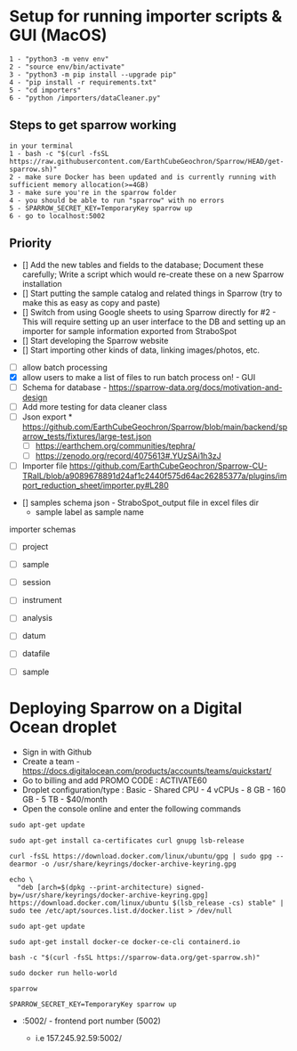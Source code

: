 # Setup for running importer scripts & GUI (MacOS)
```
1 - "python3 -m venv env"
2 - "source env/bin/activate"
3 - "python3 -m pip install --upgrade pip"
4 - "pip install -r requirements.txt" 
5 - "cd importers"
6 - "python /importers/dataCleaner.py"
```

## Steps to get sparrow working
```
in your terminal
1 - bash -c "$(curl -fsSL https://raw.githubusercontent.com/EarthCubeGeochron/Sparrow/HEAD/get-sparrow.sh)"
2 - make sure Docker has been updated and is currently running with sufficient memory allocation(>=4GB)
3 - make sure you're in the sparrow folder
4 - you should be able to run "sparrow" with no errors
5 - SPARROW_SECRET_KEY=TemporaryKey sparrow up
6 - go to localhost:5002
```

## Priority
- [] Add the new tables and fields to the database; Document these carefully; Write a script which would re-create these on a new Sparrow installation
- [] Start putting the sample catalog and related things in Sparrow (try to make this as easy as copy and paste)
- [] Switch from using Google sheets to using Sparrow directly for #2 - This will require setting up an user interface to the DB and setting up an importer for sample information exported from StraboSpot
- [] Start developing the Sparrow website
- [] Start importing other kinds of data, linking images/photos, etc.

- [ ] allow batch processing 
- [x] allow users to make a list of files to run batch process on! - GUI
- [ ] Schema for database  - https://sparrow-data.org/docs/motivation-and-design
- [ ] Add more testing for data cleaner class
- [ ] Json export * https://github.com/EarthCubeGeochron/Sparrow/blob/main/backend/sparrow_tests/fixtures/large-test.json
  - [ ] https://earthchem.org/communities/tephra/
  - [ ] https://zenodo.org/record/4075613#.YUzSAi1h3zJ
- [ ] Importer file https://github.com/EarthCubeGeochron/Sparrow-CU-TRaIL/blob/a9089678891d24af1c2440f575d64ac26285377a/plugins/import_reduction_sheet/importer.py#L280

- [] samples schema json - StraboSpot_output file in excel files dir
  - sample label as sample name

importer schemas
- [ ] project
- [ ] sample
- [ ] session 
- [ ] instrument
- [ ] analysis
- [ ] datum
- [ ] datafile
- [ ] sample


# Deploying Sparrow on a Digital Ocean droplet
- Sign in with Github
- Create a team - https://docs.digitalocean.com/products/accounts/teams/quickstart/
- Go to billing and add PROMO CODE : ACTIVATE60
- Droplet configuration/type : Basic - Shared CPU - 4 vCPUs - 8 GB - 160 GB - 5 TB - $40/month
- Open the console online and enter the following commands

```
sudo apt-get update 

sudo apt-get install ca-certificates curl gnupg lsb-release

curl -fsSL https://download.docker.com/linux/ubuntu/gpg | sudo gpg --dearmor -o /usr/share/keyrings/docker-archive-keyring.gpg

echo \
  "deb [arch=$(dpkg --print-architecture) signed-by=/usr/share/keyrings/docker-archive-keyring.gpg] https://download.docker.com/linux/ubuntu $(lsb_release -cs) stable" | sudo tee /etc/apt/sources.list.d/docker.list > /dev/null

sudo apt-get update

sudo apt-get install docker-ce docker-ce-cli containerd.io

bash -c "$(curl -fsSL https://sparrow-data.org/get-sparrow.sh)"

sudo docker run hello-world

sparrow

SPARROW_SECRET_KEY=TemporaryKey sparrow up
```

- <ipv4 address from droplet dashboard>:5002/  - frontend port number (5002)
  - i.e 157.245.92.59:5002/